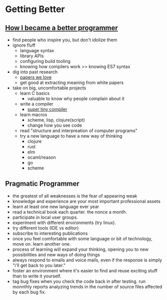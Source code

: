 # Getting Better

## [How I became a better programmer](https://jlongster.com/How-I-Became-Better-Programmer)

- find people who inspire you, but don't idolize them
- ignore fluff
  - language syntax
  - library APIs
  - configuring build tooling
  - knowing how compilers work >> knowing ES7 syntax
- dig into past research
  - [papers we love](https://github.com/papers-we-love/papers-we-love)
  - get good at extracting meaning from white papers
- take on big, uncomfortable projects
  - learn C basics
    - valuable to know why people complain about it
  - write a compiler
    - [super tiny compiler](https://github.com/thejameskyle/the-super-tiny-compiler)
  - learn macros
    - scheme, lisp, clojure(script)
    - change how you see code
  - read "structure and interpreation of computer programs"
  - try a new language to have a new way of thinking
    - clojure
    - rust
    - elm
    - ocaml/reason
    - go
    - scheme

## Pragmatic Programmer

- the greatest of all weaknesses is the fear of appearing weak
- knowledge and experience are your most important professional assets
- learn at least one new language ever year
- read a technical book each quarter. the nonce a month.
- participate in local user groups.
- experiment with different environments (try linux).
- try different tools (IDE vs editor)
- subscribe to interesting publications
- once you feel comfortable with some language or bit of technology, move on. learn another one.
- process of learning will expand your thinking, opening you to new possibilities and new ways of doing things
- always respond to emails and voice mails, even if the response is simply "i'll get back to you later."
- foster an environment where it's easier to find and reuse exciting stuff than to write it yourself.
- tag bug fixes when you check the code back in after testing. run monnthly reports analyzing trends in the number of source files affected by each bug fix.
